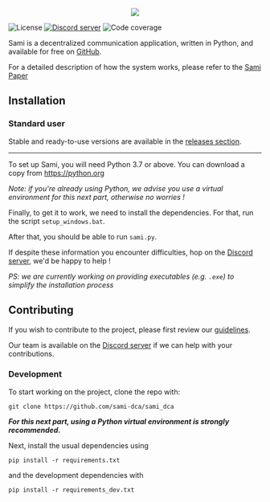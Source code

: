 <p align="center">
    <img src="https://gravatar.com/avatar/3c7bb98e5004a55cd6d0c990bfb6d0c9?s=512" />
</p>

![License](https://img.shields.io/github/license/sami-dca/sami_dca)
[![Discord server](https://img.shields.io/discord/777126677795831828.svg?label=Discord)](https://discord.gg/Hcc6YTkpYV)
![Code coverage](https://img.shields.io/codecov/c/github/sami-dca/sami_dca)

Sami is a decentralized communication application, written in Python,
and available for free on [GitHub](https://github.com/sami-dca/sami_dca).

For a detailed description of how the system works,
please refer to the [Sami Paper](https://github.com/sami-dca/sami_dca/blob/master/PAPER.md)

## Installation

### Standard user

Stable and ready-to-use versions are available in the 
[releases section](https://github.com/sami-dca/sami_dca/releases).

<hr />

To set up Sami, you will need Python 3.7 or above.
You can download a copy from https://python.org

*Note: if you're already using Python, we advise you use a virtual environment 
for this next part, otherwise no worries !*

Finally, to get it to work, we need to install the dependencies.
For that, run the script ``setup_windows.bat``.

After that, you should be able to run `sami.py`.

If despite these information you encounter difficulties, hop on the [Discord
server](https://discord.gg/Hcc6YTkpYV), we'd be happy to help !

*PS: we are currently working on providing executables (e.g. `.exe`) to 
simplify the installation process*

## Contributing

If you wish to contribute to the project, please first review our 
[guidelines](https://github.com/sami-dca/sami_dca/blob/master/CONTRIBUTING.md).

Our team is available on the [Discord server](https://discord.gg/Hcc6YTkpYV)
if we can help with your contributions.

### Development

To start working on the project, clone the repo with:

    git clone https://github.com/sami-dca/sami_dca

***For this next part, using a Python virtual environment is strongly recommended.***

Next, install the usual dependencies using

    pip install -r requirements.txt

and the development dependencies with

    pip install -r requirements_dev.txt
